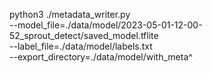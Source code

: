 python3 ./metadata_writer.py \
    --model_file=./data/model/2023-05-01-12-00-52_sprout_detect/saved_model.tflite \
    --label_file=./data/model/labels.txt \
    --export_directory=./data/model/with_meta^